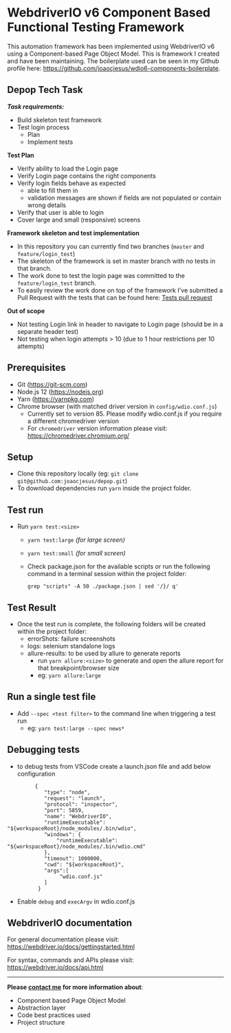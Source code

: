 # WebdriverIO v6 Component Based Functional Testing Framework

This automation framework has been implemented using WebdriverIO v6 using a Component-based Page Object Model.
This is framework I created and have been maintaining. The boilerplate used can be seen in my Github
profile here: https://github.com/joaocjesus/wdio6-components-boilerplate.

## Depop Tech Task

***Task requirements:***
- Build skeleton test framework
- Test login process
    - Plan
    - Implement tests

**Test Plan**
- Verify ability to load the Login page
- Verify Login page contains the right components
- Verify login fields behave as expected
    - able to fill them in
    - validation messages are shown if fields are not populated or contain wrong details
- Verify that user is able to login
- Cover large and small (responsive) screens

**Framework skeleton and test implementation**

- In this repository you can currently find two branches (`master` and `feature/login_test`)
- The skeleton of the framework is set in master branch with no tests in that branch.
- The work done to test the login page was committed to the `feature/login_test` branch.
- To easily review the work done on top of the framework I've submitted a Pull Request with the tests that can be found here:
[Tests pull request](https://github.com/joaocjesus/depop/pull/1/files)
 
**Out of scope**
- Not testing Login link in header to navigate to Login page (should be in a separate header test)
- Not testing when login attempts > 10 (due to 1 hour restrictions per 10 attempts)
    

## Prerequisites
- Git (https://git-scm.com)
- Node.js 12 (https://nodejs.org)
- Yarn (https://yarnpkg.com)
- Chrome browser (with matched driver version in `config/wdio.conf.js`)
    - Currently set to version 85. Please modify wdio.conf.js if you require a different chromedriver version
    - For `chromedriver` version information please visit: https://chromedriver.chromium.org/

## Setup
- Clone this repository locally (eg: `git clone git@github.com:joaocjesus/depop.git`)
- To download dependencies run `yarn` inside the project folder.

## Test run

- Run `yarn test:<size>`
  - `yarn test:large` _(for large screen)_
  - `yarn test:small` _(for small screen)_
  - Check package.json for the available scripts or run the following command in a terminal session within the project folder:
    
    `grep "scripts" -A 50 ./package.json | sed '/}/ q'`

## Test Result

- Once the test run is complete, the following folders will be created within the project folder:
  - errorShots: failure screenshots
  - logs: selenium standalone logs
  - allure-results: to be used by allure to generate reports
    - run `yarn allure:<size>` to generate and open the allure report for that breakpoint/browser size
    - eg: `yarn allure:large`
  
## Run a single test file

- Add `--spec <test filter>` to the command line when triggering a test run
  - eg: `yarn test:large --spec news*`

## Debugging tests

- to debug tests from VSCode create a launch.json file and add below configuration
```
         {
            "type": "node",
            "request": "launch",
            "protocol": "inspector",
            "port": 5859,
            "name": "WebdriverIO",
            "runtimeExecutable": "${workspaceRoot}/node_modules/.bin/wdio",
            "windows": {
                "runtimeExecutable": "${workspaceRoot}/node_modules/.bin/wdio.cmd"
            },
            "timeout": 1000000,
            "cwd": "${workspaceRoot}",
            "args":[
                 "wdio.conf.js"
            ]
          }
```
- Enable `debug` and `execArgv` in wdio.conf.js

## WebdriverIO documentation

For general documentation please visit: https://webdriver.io/docs/gettingstarted.html

For syntax, commands and APIs please visit: https://webdriver.io/docs/api.html

----

**Please [contact me](mailto:johncjesus@gmail.com) for more information about**:

- Component based Page Object Model
- Abstraction layer
- Code best practices used
- Project structure
